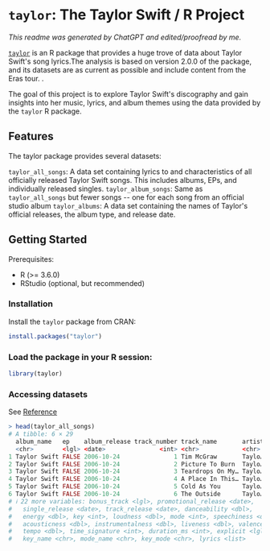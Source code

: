 # `taylor`: The Taylor Swift / R Project 

_This readme was generated by ChatGPT and edited/proofread by me._ 

[`taylor`](https://taylor.wjakethompson.com/) is an R package that provides a huge trove of data about Taylor Swift's song lyrics.The analysis is based on version 2.0.0 of the package, and its datasets are as current as possible and include content from the Eras tour. .

The goal of this project is to explore Taylor Swift's discography and gain insights into her music, lyrics, and album themes using the data provided by the `taylor` R package.

## Features

The taylor package provides several datasets:

`taylor_all_songs`: A data set containing lyrics to and characteristics of all officially released Taylor Swift songs. This includes albums, EPs, and individually released singles.
`taylor_album_songs`: Same as `taylor_all_songs` but fewer songs -- one for each song from an official studio album 
`taylor_albums`: A data set containing the names of Taylor's official releases, the album type, and release date.

## Getting Started

Prerequisites: 

- R (>= 3.6.0)
- RStudio (optional, but recommended)

### Installation

Install the `taylor` package from CRAN:

```R
install.packages("taylor")
```

### Load the package in your R session:

```R
library(taylor)

```

### Accessing datasets 

See [Reference](https://taylor.wjakethompson.com/reference/index.html)

```R
> head(taylor_all_songs)
# A tibble: 6 × 29
  album_name   ep    album_release track_number track_name       artist featuring
  <chr>        <lgl> <date>               <int> <chr>            <chr>  <chr>    
1 Taylor Swift FALSE 2006-10-24               1 Tim McGraw       Taylo… NA       
2 Taylor Swift FALSE 2006-10-24               2 Picture To Burn  Taylo… NA       
3 Taylor Swift FALSE 2006-10-24               3 Teardrops On My… Taylo… NA       
4 Taylor Swift FALSE 2006-10-24               4 A Place In This… Taylo… NA       
5 Taylor Swift FALSE 2006-10-24               5 Cold As You      Taylo… NA       
6 Taylor Swift FALSE 2006-10-24               6 The Outside      Taylo… NA       
# ℹ 22 more variables: bonus_track <lgl>, promotional_release <date>,
#   single_release <date>, track_release <date>, danceability <dbl>,
#   energy <dbl>, key <int>, loudness <dbl>, mode <int>, speechiness <dbl>,
#   acousticness <dbl>, instrumentalness <dbl>, liveness <dbl>, valence <dbl>,
#   tempo <dbl>, time_signature <int>, duration_ms <int>, explicit <lgl>,
#   key_name <chr>, mode_name <chr>, key_mode <chr>, lyrics <list>
```
